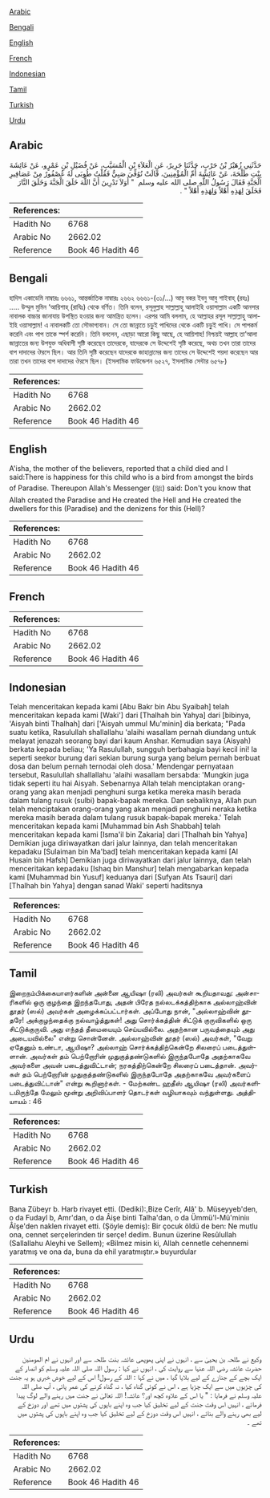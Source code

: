 [Arabic](#arabic)

[Bengali](#bengali)

[English](#english)

[French](#french)

[Indonesian](#indonesian)

[Tamil](#tamil)

[Turkish](#turkish)

[Urdu](#urdu)

## Arabic


<div dir="rtl" lang="ar" style={{fontSize:'larger',backgroundColor:'#f8f9fa',padding:20}}>
حَدَّثَنِي زُهَيْرُ بْنُ حَرْبٍ، حَدَّثَنَا جَرِيرٌ، عَنِ الْعَلاَءِ بْنِ الْمُسَيَّبِ، عَنْ فُضَيْلِ بْنِ عَمْرٍو، عَنْ عَائِشَةَ بِنْتِ طَلْحَةَ، عَنْ عَائِشَةَ أُمِّ الْمُؤْمِنِينَ، قَالَتْ تُوُفِّيَ صَبِيٌّ فَقُلْتُ طُوبَى لَهُ عُصْفُورٌ مِنْ عَصَافِيرِ الْجَنَّةِ فَقَالَ رَسُولُ اللَّهِ صلى الله عليه وسلم ‏ "‏ أَوَلاَ تَدْرِينَ أَنَّ اللَّهَ خَلَقَ الْجَنَّةَ وَخَلَقَ النَّارَ فَخَلَقَ لِهَذِهِ أَهْلاً وَلِهَذِهِ أَهْلاً ‏"‏ ‏.‏
</div>
<div style={{backgroundColor:'#f8f9fa',padding:20, marginBottom: 10}}><table> <thead> <tr> <th>References:</th> <th></th> </tr> </thead> <tbody><tr><td>Hadith No</td><td>6768</td></tr><tr><td>Arabic No</td><td>2662.02</td></tr><tr><td>Reference</td><td>Book 46 Hadith 46</td></tr></tbody></table></div>

## Bengali


<div dir="ltr" lang="bn" style={{fontSize:'larger',backgroundColor:'#f8f9fa',padding:20}}>
হাদিস একাডেমি নাম্বারঃ ৬৬৬১, আন্তর্জাতিক নাম্বারঃ ২৬৬২ ৬৬৬১-(৩১/...) আবু বকর ইবনু আবু শাইবাহ্ (রহঃ) ..... উম্মুল মুমিন ‘আয়িশাহ্ (রাযিঃ) থেকে বর্ণিত। তিনি বলেন, রসূলুল্লাহ সাল্লাল্লাহু আলাইহি ওয়াসাল্লাম একটি আনসার নাবালক বাচ্চার জানাযায় উপস্থিত হওয়ার জন্য আমন্ত্রিত হলেন। এরপর আমি বললাম, হে আল্লাহর রসূল সাল্লাল্লাহু আলাইহি ওয়াসাল্লাম! এ নাবালকটি তো সৌভাগ্যবান। সে তো জান্নাতে চড়ুই পাখিদের থেকে একটি চড়ুই পাখি। সে পাপকৰ্ম করেনি এবং পাপ তাকে স্পর্শ করেনি। তিনি বললেন, এছাড়া আরো কিছু আছে, হে আয়িশাহ! নিশ্চয়ই আল্লাহ তা’আলা জান্নাতের জন্য উপযুক্ত অধিবাসী সৃষ্টি করেছেন তাদেরকে, যাদেরকে সে উদ্দেশেই সৃষ্টি করেছে, অথচ তখন তারা তাদের বাপ দাদাদের ঔরসে ছিল। আর তিনি সৃষ্টি করেছেন যাদেরকে জাহান্নামের জন্য তাদের সে উদ্দেশেই পয়দা করেছেন আর তারা তখন তাদের বাপ দাদাদের ঔরসে ছিল। (ইসলামিক ফাউন্ডেশন ৬৫২৭, ইসলামিক সেন্টার ৬৫৭৮)
</div>
<div style={{backgroundColor:'#f8f9fa',padding:20, marginBottom: 10}}><table> <thead> <tr> <th>References:</th> <th></th> </tr> </thead> <tbody><tr><td>Hadith No</td><td>6768</td></tr><tr><td>Arabic No</td><td>2662.02</td></tr><tr><td>Reference</td><td>Book 46 Hadith 46</td></tr></tbody></table></div>

## English


<div dir="ltr" lang="en" style={{fontSize:'larger',backgroundColor:'#f8f9fa',padding:20}}>
A'isha, the mother of the believers, reported that a child died and I said:There is happiness for this child who is a bird from amongst the birds of Paradise. Thereupon Allah's Messenger (ﷺ) said: Don't you know that Allah created the Paradise and He created the Hell and He created the dwellers for this (Paradise) and the denizens for this (Hell)?
</div>
<div style={{backgroundColor:'#f8f9fa',padding:20, marginBottom: 10}}><table> <thead> <tr> <th>References:</th> <th></th> </tr> </thead> <tbody><tr><td>Hadith No</td><td>6768</td></tr><tr><td>Arabic No</td><td>2662.02</td></tr><tr><td>Reference</td><td>Book 46 Hadith 46</td></tr></tbody></table></div>

## French


<div dir="ltr" lang="fr" style={{fontSize:'larger',backgroundColor:'#f8f9fa',padding:20}}>

</div>
<div style={{backgroundColor:'#f8f9fa',padding:20, marginBottom: 10}}><table> <thead> <tr> <th>References:</th> <th></th> </tr> </thead> <tbody><tr><td>Hadith No</td><td>6768</td></tr><tr><td>Arabic No</td><td>2662.02</td></tr><tr><td>Reference</td><td>Book 46 Hadith 46</td></tr></tbody></table></div>

## Indonesian


<div dir="ltr" lang="id" style={{fontSize:'larger',backgroundColor:'#f8f9fa',padding:20}}>
Telah menceritakan kepada kami [Abu Bakr bin Abu Syaibah] telah menceritakan kepada kami [Waki'] dari [Thalhah bin Yahya] dari [bibinya, 'Aisyah binti Thalhah] dari ['Aisyah ummul Mu'minin] dia berkata; "Pada suatu ketika, Rasulullah shallallahu 'alaihi wasallam pernah diundang untuk melayat jenazah seorang bayi dari kaum Anshar. Kemudian saya (Aisyah) berkata kepada beliau; 'Ya Rasulullah, sungguh berbahagia bayi kecil ini! Ia seperti seekor burung dari sekian burung surga yang belum pernah berbuat dosa dan belum pernah ternodai oleh dosa.' Mendengar pernyataan tersebut, Rasulullah shallallahu 'alaihi wasallam bersabda: 'Mungkin juga tidak seperti itu hai Aisyah. Sebenarnya Allah telah menciptakan orang-orang yang akan menjadi penghuni surga ketika mereka masih berada dalam tulang rusuk (sulbi) bapak-bapak mereka. Dan sebaliknya, Allah pun telah menciptakan orang-orang yang akan menjadi penghuni neraka ketika mereka masih berada dalam tulang rusuk bapak-bapak mereka.' Telah menceritakan kepada kami [Muhammad bin Ash Shabbah] telah menceritakan kepada kami [Isma'il bin Zakaria] dari [Thalhah bin Yahya] Demikian juga diriwayatkan dari jalur lainnya, dan telah menceritakan kepadaku [Sulaiman bin Ma'bad] telah menceritakan kepada kami [Al Husain bin Hafsh] Demikian juga diriwayatkan dari jalur lainnya, dan telah menceritakan kepadaku [Ishaq bin Manshur] telah mengabarkan kepada kami [Muhammad bin Yusuf] keduanya dari [Sufyan Ats Tsauri] dari [Thalhah bin Yahya] dengan sanad Waki' seperti haditsnya
</div>
<div style={{backgroundColor:'#f8f9fa',padding:20, marginBottom: 10}}><table> <thead> <tr> <th>References:</th> <th></th> </tr> </thead> <tbody><tr><td>Hadith No</td><td>6768</td></tr><tr><td>Arabic No</td><td>2662.02</td></tr><tr><td>Reference</td><td>Book 46 Hadith 46</td></tr></tbody></table></div>

## Tamil


<div dir="ltr" lang="ta" style={{fontSize:'larger',backgroundColor:'#f8f9fa',padding:20}}>
இறைநம்பிக்கையாளர்களின் அன்னை ஆயிஷா (ரலி) அவர்கள் கூறியதாவது: அன்சாரிகளில் ஒரு குழந்தை இறந்தபோது, அதன் பிரேத நல்லடக்கத்திற்காக அல்லாஹ்வின் தூதர் (ஸல்) அவர்கள் அழைக்கப்பட்டார்கள். அப்போது நான், "அல்லாஹ்வின் தூதரே! அக்குழந்தைக்கு நல்வாழ்த்துகள்! அது சொர்க்கத்தின் சிட்டுக் குருவிகளில் ஒரு சிட்டுக்குருவி. அது எந்தத் தீமையையும் செய்யவில்லை. அதற்கான பருவத்தையும் அது அடையவில்லை" என்று சொன்னேன். அல்லாஹ்வின் தூதர் (ஸல்) அவர்கள், "வேறு ஏதேனும் உண்டா, ஆயிஷா? அல்லாஹ் சொர்க்கத்திற்கென்றே சிலரைப் படைத்துள்ளான். அவர்கள் தம் பெற்றோரின் முதுகுத்தண்டுகளில் இருந்தபோதே அதற்காகவே அவர்களை அவன் படைத்துவிட்டான்; நரகத்திற்கென்றே சிலரைப் படைத்தான். அவர்கள் தம் பெற்றோரின் முதுகுத்தண்டுகளில் இருந்தபோதே அதற்காகவே அவர்களைப் படைத்துவிட்டான்" என்று கூறினார்கள். - மேற்கண்ட ஹதீஸ் ஆயிஷா (ரலி) அவர்களிடமிருந்தே மேலும் மூன்று அறிவிப்பாளர் தொடர்கள் வழியாகவும் வந்துள்ளது. அத்தியாயம் : 46
</div>
<div style={{backgroundColor:'#f8f9fa',padding:20, marginBottom: 10}}><table> <thead> <tr> <th>References:</th> <th></th> </tr> </thead> <tbody><tr><td>Hadith No</td><td>6768</td></tr><tr><td>Arabic No</td><td>2662.02</td></tr><tr><td>Reference</td><td>Book 46 Hadith 46</td></tr></tbody></table></div>

## Turkish


<div dir="ltr" lang="tr" style={{fontSize:'larger',backgroundColor:'#f8f9fa',padding:20}}>
Bana Zübeyr b. Harb rivayet etti. (Dediki):,Bize Cerîr, Alâ' b. Müseyyeb'den, o da Fudayl b, Amr'dan, o da Âişe binti Talha'dan, o da Ümmü'l-Mü'miniıı Âîşe'den naklen rivayet etti. (Şöyle demiş): Bir çocuk öldü de ben: Ne mutlu ona, cennet serçelerinden tir serçe! dedim. Bunun üzerine Resûlullah (Sallallahu Aleyhi ve Sellem); «Bilmez misin ki, Allah cennetle cehennemi yaratmış ve ona da, buna da ehil yaratmıştır.» buyurdular
</div>
<div style={{backgroundColor:'#f8f9fa',padding:20, marginBottom: 10}}><table> <thead> <tr> <th>References:</th> <th></th> </tr> </thead> <tbody><tr><td>Hadith No</td><td>6768</td></tr><tr><td>Arabic No</td><td>2662.02</td></tr><tr><td>Reference</td><td>Book 46 Hadith 46</td></tr></tbody></table></div>

## Urdu


<div dir="rtl" lang="ur" style={{fontSize:'larger',backgroundColor:'#f8f9fa',padding:20}}>
وکیع نے طلحہ بن یحییٰ سے ، انہوں نے اپنی پھوپھی عائشہ بنت طلحہ سے اور انہوں نے ام المومنین حضرت عائشہ رضی اللہ عنہا سے روایت کی ، انہوں نے کہا : رسول اللہ صلی اللہ علیہ وسلم کو انصار کے ایک بچے کے جنازے کے لیے بلایا گیا ، میں نے کہا : اللہ کے رسول! اس کے لیے خوش خبری ہو یہ جنت کی چڑیوں میں سے ایک چڑیا ہے ، اس نے کوئی گناہ کیا ، نہ گناہ کرنے کی عمر پائی ، آپ صلی اللہ علیہ وسلم نے فرمایا : " یا اس کے علاوہ کچھ اور؟ عائشہ! اللہ تعالیٰ نے جنت میں رہنے والے لوگ پیدا فرمائے ، انہیں اس وقت جنت کے لیے تخلیق کیا جب وہ اپنے باپوں کی پشتوں میں تھے اور دوزخ کے لیے بھی رہنے والے بنائے ، انہیں اس وقت دوزخ کے لیے تخلیق کیا جب وہ اپنے باپوں کی پشتوں میں تھے ۔
</div>
<div style={{backgroundColor:'#f8f9fa',padding:20, marginBottom: 10}}><table> <thead> <tr> <th>References:</th> <th></th> </tr> </thead> <tbody><tr><td>Hadith No</td><td>6768</td></tr><tr><td>Arabic No</td><td>2662.02</td></tr><tr><td>Reference</td><td>Book 46 Hadith 46</td></tr></tbody></table></div>